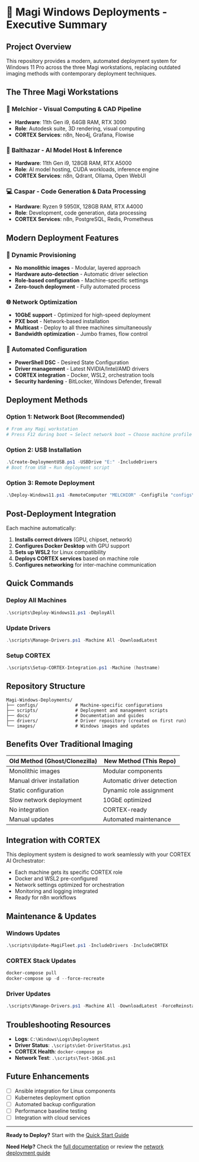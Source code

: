 # 🚀 Magi Windows Deployments - Executive Summary

## Project Overview

This repository provides a modern, automated deployment system for Windows 11 Pro across the three Magi workstations, replacing outdated imaging methods with contemporary deployment techniques.

## The Three Magi Workstations

### 🎨 **Melchior** - Visual Computing & CAD Pipeline
- **Hardware**: 11th Gen i9, 64GB RAM, RTX 3090
- **Role**: Autodesk suite, 3D rendering, visual computing
- **CORTEX Services**: n8n, Neo4j, Grafana, Flowise

### 🤖 **Balthazar** - AI Model Host & Inference  
- **Hardware**: 11th Gen i9, 128GB RAM, RTX A5000
- **Role**: AI model hosting, CUDA workloads, inference engine
- **CORTEX Services**: n8n, Qdrant, Ollama, Open WebUI

### 💻 **Caspar** - Code Generation & Data Processing
- **Hardware**: Ryzen 9 5950X, 128GB RAM, RTX A4000
- **Role**: Development, code generation, data processing
- **CORTEX Services**: n8n, PostgreSQL, Redis, Prometheus

## Modern Deployment Features

### 🔄 Dynamic Provisioning
- **No monolithic images** - Modular, layered approach
- **Hardware auto-detection** - Automatic driver selection
- **Role-based configuration** - Machine-specific settings
- **Zero-touch deployment** - Fully automated process

### 🌐 Network Optimization
- **10GbE support** - Optimized for high-speed deployment
- **PXE boot** - Network-based installation
- **Multicast** - Deploy to all three machines simultaneously
- **Bandwidth optimization** - Jumbo frames, flow control

### 🔧 Automated Configuration
- **PowerShell DSC** - Desired State Configuration
- **Driver management** - Latest NVIDIA/Intel/AMD drivers
- **CORTEX integration** - Docker, WSL2, orchestration tools
- **Security hardening** - BitLocker, Windows Defender, firewall

## Deployment Methods

### Option 1: Network Boot (Recommended)
```powershell
# From any Magi workstation
# Press F12 during boot → Select network boot → Choose machine profile
```

### Option 2: USB Installation
```powershell
.\Create-DeploymentUSB.ps1 -USBDrive "E:" -IncludeDrivers
# Boot from USB → Run deployment script
```

### Option 3: Remote Deployment
```powershell
.\Deploy-Windows11.ps1 -RemoteComputer "MELCHIOR" -ConfigFile "configs\melchior-config.xml"
```

## Post-Deployment Integration

Each machine automatically:
1. **Installs correct drivers** (GPU, chipset, network)
2. **Configures Docker Desktop** with GPU support
3. **Sets up WSL2** for Linux compatibility
4. **Deploys CORTEX services** based on machine role
5. **Configures networking** for inter-machine communication

## Quick Commands

### Deploy All Machines
```powershell
.\scripts\Deploy-Windows11.ps1 -DeployAll
```

### Update Drivers
```powershell
.\scripts\Manage-Drivers.ps1 -Machine All -DownloadLatest
```

### Setup CORTEX
```powershell
.\scripts\Setup-CORTEX-Integration.ps1 -Machine (hostname)
```

## Repository Structure
```
Magi-Windows-Deployments/
├── configs/              # Machine-specific configurations
├── scripts/              # Deployment and management scripts
├── docs/                 # Documentation and guides
├── drivers/              # Driver repository (created on first run)
└── images/               # Windows images and updates
```

## Benefits Over Traditional Imaging

| Old Method (Ghost/Clonezilla) | New Method (This Repo) |
|-------------------------------|------------------------|
| Monolithic images | Modular components |
| Manual driver installation | Automatic driver detection |
| Static configuration | Dynamic role assignment |
| Slow network deployment | 10GbE optimized |
| No integration | CORTEX-ready |
| Manual updates | Automated maintenance |

## Integration with CORTEX

This deployment system is designed to work seamlessly with your CORTEX AI Orchestrator:
- Each machine gets its specific CORTEX role
- Docker and WSL2 pre-configured
- Network settings optimized for orchestration
- Monitoring and logging integrated
- Ready for n8n workflows

## Maintenance & Updates

### Windows Updates
```powershell
.\scripts\Update-MagiFleet.ps1 -IncludeDrivers -IncludeCORTEX
```

### CORTEX Stack Updates
```powershell
docker-compose pull
docker-compose up -d --force-recreate
```

### Driver Updates
```powershell
.\scripts\Manage-Drivers.ps1 -Machine All -DownloadLatest -ForceReinstall
```

## Troubleshooting Resources

- **Logs**: `C:\Windows\Logs\Deployment`
- **Driver Status**: `.\scripts\Get-DriverStatus.ps1`
- **CORTEX Health**: `docker-compose ps`
- **Network Test**: `.\scripts\Test-10GbE.ps1`

## Future Enhancements

- [ ] Ansible integration for Linux components
- [ ] Kubernetes deployment option
- [ ] Automated backup configuration
- [ ] Performance baseline testing
- [ ] Integration with cloud services

---

**Ready to Deploy?** Start with the [Quick Start Guide](docs/QUICK_START.md)

**Need Help?** Check the [full documentation](README.md) or review the [network deployment guide](configs/network-deployment.md)